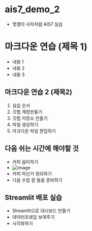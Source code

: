 # ais7_demo_2

* 멋쟁이 사자처럼 AIS7 실습

# 마크다운 연습 (제목 1)
* 내용 1
* 내용 2
* 내용 3

## 마크다운 연습 2 (제목2)
1. 실습 순서
2. 깃헙 계정만들기
3. 깃헙 저장소 만들기
4. 파일 생성하기
5. 마크다운 파일 편집하기

## 다음 쉬는 시간에 해야할 것
* 커피 음미하기
* ![image](https://user-images.githubusercontent.com/115910833/196314183-77605b39-3989-4a58-88a9-7d7bbe5f9651.png)
* 커피 마신거 정리하기
* 다음 수업 잘 들을 준비하기

## Streamlit 배포 실습
* Streamlit으로 대시보드 만들기
* 데이터프레임 보여주기
* 시각화하기
